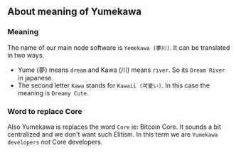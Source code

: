 ## About meaning of Yumekawa

### Meaning
The name of our main node software is `Yemekawa (夢川)`. It can be translated in two ways.
 - Yume (夢) means `dream` and Kawa (川) means `river`. So its `Dream River` in japanese.
 - The second letter `Kawa` stands for `Kawaii (可愛い)`. In this case the meaning is `Dreamy Cute`.

### Word to replace Core
Also Yumekawa is replaces the word `Core` ie: Bitcoin Core. It sounds a bit centralized and we don't want such Elitism. In this term we are `Yumekawa developers` *not* Core developers.
